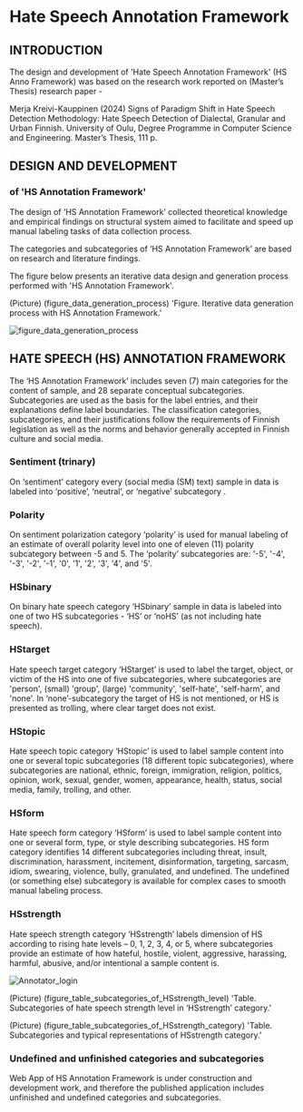 # Hate Speech Annotation Framework

## INTRODUCTION 

The design and development of 'Hate Speech Annotation Framework' (HS Anno Framework) 
was based on the research work reported on (Master’s Thesis) research paper - 

Merja Kreivi-Kauppinen (2024) Signs of Paradigm Shift in Hate Speech Detection Methodology: Hate Speech Detection of Dialectal, Granular and Urban Finnish. University of Oulu, Degree Programme in Computer Science and Engineering. Master’s Thesis, 111 p.


## DESIGN AND DEVELOPMENT 
### of 'HS Annotation Framework' 

The design of ‘HS Annotation Framework’ collected theoretical knowledge and empirical findings 
on structural system aimed to facilitate and speed up manual labeling tasks of data collection process. 

The categories and subcategories of ‘HS Annotation Framework’ are based on research and literature findings. 

The figure below presents an iterative data design and generation process performed with 'HS Annotation Framework'.

(Picture) (figure_data_generation_process) 'Figure. Iterative data generation process with HS Annotation Framework.'

![figure_data_generation_process](https://vscode.dev/github/MerjaKreivi/Social-Media-Text-Annotator/blob/main/hub/static/images/figure_data_generation_process.png)



## HATE SPEECH (HS) ANNOTATION FRAMEWORK 

The ‘HS Annotation Framework’ includes seven (7) main categories for the content of sample, and 28 separate conceptual subcategories. 
Subcategories are used as the basis for the label entries, and their explanations define label boundaries. 
The classification categories, subcategories, and their justifications follow the requirements of Finnish legislation as well as the norms and behavior generally accepted in Finnish culture and social media. 

### Sentiment (trinary) 
On ‘sentiment’ category every (social media (SM) text) sample in data is labeled into ‘positive’, ‘neutral’, or ‘negative’ subcategory . 

### Polarity 
On sentiment polarization category ‘polarity’ is used for manual labeling of an estimate of overall polarity level into one of eleven (11) polarity subcategory between -5 and 5.
The ‘polarity’ subcategories are: '-5', '-4', '-3', '-2', '-1', '0', '1', '2', '3', '4', and '5'.

### HSbinary 
On binary hate speech category ‘HSbinary’ sample in data is labeled into one of two HS subcategories - ‘HS’ or ‘noHS’ (as not including hate speech). 

### HStarget 
Hate speech target category ‘HStarget’ is used to label the target, object, or victim of the HS into one of five subcategories, where 
subcategories are 'person', (small) 'group', (large) 'community', 'self-hate', 'self-harm', and 'none'. 
In ‘none’-subcategory the target of HS is not mentioned, or HS is presented as trolling, where clear target does not exist. 

### HStopic 
Hate speech topic category ‘HStopic’ is used to label sample content into one or several topic subcategories (18 different topic subcategories), where 
subcategories are national, ethnic, foreign, immigration, religion, politics, opinion, work, sexual, gender, women, appearance, health, status, social media, family, trolling, and other.

### HSform 
Hate speech form category ‘HSform’ is used to label sample content into one or several form, type, or style describing subcategories. 
HS form category identifies 14 different subcategories including 
threat, insult, discrimination, harassment, incitement, disinformation, targeting, sarcasm, idiom, swearing, violence, bully, granulated, and undefined. 
The undefined (or something else) subcategory is available for complex cases to smooth manual labeling process.

### HSstrength 
Hate speech strength category ‘HSstrength’ labels dimension of HS according to rising hate levels – 0, 1, 2, 3, 4, or 5, where 
subcategories provide an estimate of how hateful, hostile, violent, aggressive, harassing, harmful, abusive, and/or intentional a sample content is. 

![Annotator_login](https://user-images.githubusercontent.com/55892486/203415953-4dd66915-f4cf-4b1a-bdb5-8cf6de04f3c1.png)

(Picture) (figure_table_subcategories_of_HSstrength_level) 'Table. Subcategories of hate speech strength level in ‘HSstrength’ category.'

(Picture) (figure_table_subcategories_of_HSstrength_category) 'Table. Subcategories and typical representations of HSstrength category.'



### Undefined and unfinished categories and subcategories

Web App of HS Annotation Framework is under construction and development work, 
and therefore the published application includes unfinished and undefined categories and subcategories. 

